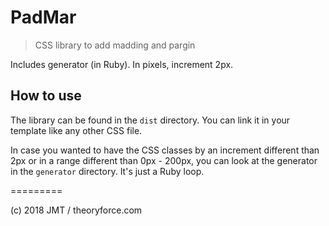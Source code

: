 # PadMar

> CSS library to add madding and pargin 

Includes generator (in Ruby). In pixels, increment 2px.

## How to use 

The library can be found in the `dist` directory. You can link it in your template like any other CSS file.

In case you wanted to have the CSS classes by an increment different than 2px or in a range different than 0px - 200px, you can look at the generator in the `generator` directory. It's just a Ruby loop.

=========

(c) 2018 JMT / theoryforce.com
